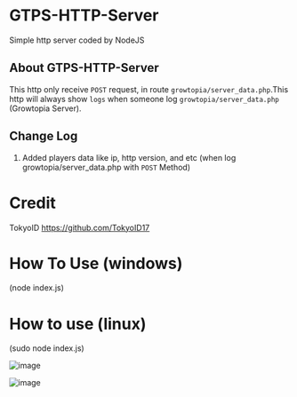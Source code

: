# GTPS-HTTP-Server
Simple http server coded by NodeJS

## About GTPS-HTTP-Server
This http only receive ``POST`` request, in route ``growtopia/server_data.php``.This http will always show ``logs`` when someone log ``growtopia/server_data.php`` (Growtopia Server).
## Change Log
1. Added players data like ip, http version, and etc (when log growtopia/server_data.php with ``POST`` Method)

# Credit
TokyoID https://github.com/TokyoID17

# How To Use (windows)
(node index.js)

# How to use (linux)
(sudo node index.js)

![image](https://camo.githubusercontent.com/e0e4984e0d2d74f6332277a2309cbb4e3d619e50/68747470733a2f2f63646e2e646973636f72646170702e636f6d2f6174746163686d656e74732f3734323638393633363330343032373636382f3736343431373834363836303035343533382f756e6b6e6f776e2e706e67)

![image](https://camo.githubusercontent.com/b2fb02d6e032a9bfb4acc35181e3939d961b143f/68747470733a2f2f63646e2e646973636f72646170702e636f6d2f6174746163686d656e74732f3734323638393633363330343032373636382f3736343432313237353431333131383938362f756e6b6e6f776e2e706e67)


